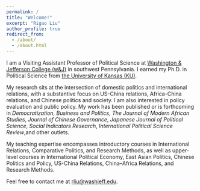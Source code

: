 ```yaml
---
permalink: /
title: "Welcome!"
excerpt: "Rigao Liu"
author_profile: true
redirect_from: 
  - /about/
  - /about.html
---
```

<!-- Global site tag (gtag.js) - Google Analytics -->
<script async src="https://www.googletagmanager.com/gtag/js?id=UA-123521501-1"></script>
<script>
  window.dataLayer = window.dataLayer || [];
  function gtag(){dataLayer.push(arguments);}
  gtag('js', new Date());

  gtag('config', 'UA-123521501-1');
</script>
I am a Visiting Assistant Professor of Political Science at [Washington & Jefferson College (w&J)]( https://www.washjeff.edu/) in southwest Pennsylvania. I earned my Ph.D. in Political Science from [the University of Kansas (KU)](https://kups.ku.edu/). 
 
My research sits at the intersection of domestic politics and international relations, with a substantive focus on US-China relations, Africa-China relations, and Chinese politics and society. I am also interested in policy evaluation and public policy. My work has been published or is forthcoming in _Democratization_, _Business and Politics_, _The Journal of Modern African Studies_, _Journal of Chinese Governance_, _Japanese Journal of Political Science_, _Social Indicators Research_,
_International Political Science Review_,and other outlets.

My teaching expertise encompasses introductory courses in International Relations, Comparative Politics, and Research Methods, as well as upper-level courses in International Political Economy, East Asian Politics, Chinese Politics and Policy, US-China Relations, China–Africa Relations, and Research Methods.

Feel free to contact me at [rliu@washjeff.edu](mailto:rliu@washjeff.edu).
